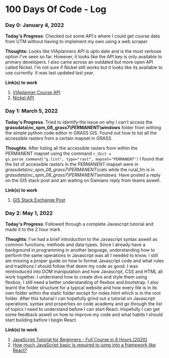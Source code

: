 # 100 Days Of Code - Log

### Day 0: January 4, 2022 

**Today's Progress**: Checked out some API's where I could get course data from UTM without having to implement my own using a web scraper

**Thoughts:** Looks like VIAplanners API is upto date and is the most verbose option I've seen so far. However, it looks like the API key is only available to primary developers. I also came across an outdated but more open API called Nickel. I'm not sure if Nickel still works but it looks like its available to use currently. It was last updated last year.

**Link(s) to work**
1. [VIAplanner Course API](https://docs.viaplanner.ca/course-api/)
2. [Nickel API](https://docs.nikel.ml/docs)


### Day 1: March 5, 2022

**Today's Progress**: Tried to identify the issue on why I can't access the **grassdata\nc_spm_08_grass7\PERMANENT\windows** folder from withing the simple
python code editor in GRASS GIS. Found out how to list all the accessible rasters from a certain mapset in GRASS.

**Thoughts**: After listing all the accessible rasters from within the PERMANENT mapset using the command ```r_dict = gs.parse_command("g.list", type="rast", mapset="PERMANENT")``` I found that the list of accessible rasters in the PERMANENT mapset were in *grassdata\nc_spm_08_grass7\PERMANENT\cats* while the rural_1m is in *grassdata\nc_spm_08_grass7\PERMANENT\windows*. Have posted a reply on the GIS stack post and am waiting on Damians reply from teams aswell.


**Link(s) to work**
1. [GIS Stack Exchange Post](https://gis.stackexchange.com/questions/425385/cant-access-rasters-from-permanent-mapset-from-python)


### Day 2: May 1, 2022

**Today's Progress**: Followed through a complete Javascript tutorial and made it to the 2 hour mark

**Thoughts**: I've had a brief introduction to the Javascript syntax aswell as common functions, methods and data types. Since I already have a background in programming in another language, understanding how to perform the same operations in Javascript was all I needed to know. I still am missing a proper guide on how to format Javascript code and what rules and traditions I should follow that deem my code as good. I was reintroduced into DOM manipulation and how Javascript, CSS and HTML all work together. I understand how to create divs and style them using flexbox, I still need a better understanding of flexbox and bootstrap. I also learnt the folder structure for a typical website and how every file is in its own folder within the static folder except for index.html which is in the root folder. After this tutorial I can hopefully grind out a tutorial on Javascript operations, syntax and properties on code academy and go through the list of topics I need to understand before I can start React. Hopefully I can get some feedback aswell on how to improve my code and what habits I should start building before I begin React.


**Link(s) to work**
1. [JavaScript Tutorial for Beginners - Full Course in 8 Hours [2020]](https://youtu.be/Qqx_wzMmFeA?t=7828)
2. [How much JavaScript basic is required to jump into a framework like React?](https://www.quora.com/How-much-JavaScript-basic-is-required-to-jump-into-a-framework-like-React)

